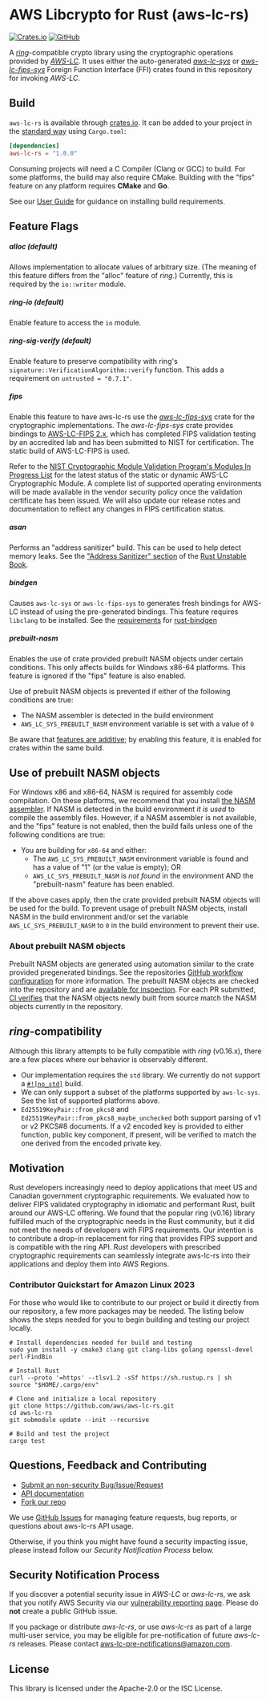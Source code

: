 # AWS Libcrypto for Rust (aws-lc-rs)

[![Crates.io](https://img.shields.io/crates/v/aws-lc-rs.svg)](https://crates.io/crates/aws-lc-rs)
[![GitHub](https://img.shields.io/badge/GitHub-aws%2Faws--lc--rs-blue)](https://github.com/aws/aws-lc-rs)

A [*ring*](https://github.com/briansmith/ring)-compatible crypto library using the cryptographic
operations provided by [*AWS-LC*](https://github.com/aws/aws-lc). It uses either the
auto-generated [*aws-lc-sys*](https://crates.io/crates/aws-lc-sys) or
[*aws-lc-fips-sys*](https://crates.io/crates/aws-lc-fips-sys)
Foreign Function Interface (FFI) crates found in this repository for invoking *AWS-LC*.

## Build

`aws-lc-rs` is available through [crates.io](https://crates.io/crates/aws-lc-rs). It can
be added to your project in the [standard way](https://doc.rust-lang.org/cargo/reference/specifying-dependencies.html)
using `Cargo.toml`:

```toml
[dependencies]
aws-lc-rs = "1.0.0"
```

Consuming projects will need a C Compiler (Clang or GCC) to build.
For some platforms, the build may also require CMake.
Building with the "fips" feature on any platform requires **CMake** and **Go**.

See our [User Guide](https://aws.github.io/aws-lc-rs/) for guidance on installing build requirements.

## Feature Flags

##### alloc (default)

Allows implementation to allocate values of arbitrary size. (The meaning of this feature differs
from the "alloc" feature of *ring*.) Currently, this is required by the `io::writer` module.

##### ring-io (default)

Enable feature to access the  `io`  module.

##### ring-sig-verify (default)

Enable feature to preserve compatibility with ring's `signature::VerificationAlgorithm::verify`
function. This adds a requirement on `untrusted = "0.7.1"`.

##### fips

Enable this feature to have aws-lc-rs use the [*aws-lc-fips-sys*](https://crates.io/crates/aws-lc-fips-sys)
crate for the cryptographic implementations. The *aws-lc-fips-sys* crate provides bindings to
[AWS-LC-FIPS 2.x](https://github.com/aws/aws-lc/tree/fips-2022-11-02), which has completed
FIPS validation testing by an accredited lab and has been submitted to NIST for certification.
The static build of AWS-LC-FIPS is used.

Refer to the
[NIST Cryptographic Module Validation Program's Modules In Progress List](https://csrc.nist.gov/Projects/cryptographic-module-validation-program/modules-in-process/Modules-In-Process-List)
for the latest status of the static or dynamic AWS-LC Cryptographic Module. A complete list of supported operating
environments will be made available in the vendor security policy once the validation certificate has been issued. We
will also update our release notes
and documentation to reflect any changes in FIPS certification status.

##### asan

Performs an "address sanitizer" build. This can be used to help detect memory leaks. See the
["Address Sanitizer" section](https://doc.rust-lang.org/beta/unstable-book/compiler-flags/sanitizer.html#addresssanitizer)
of the [Rust Unstable Book](https://doc.rust-lang.org/beta/unstable-book/).

##### bindgen

Causes `aws-lc-sys` or `aws-lc-fips-sys` to generates fresh bindings for AWS-LC instead of using
the pre-generated bindings. This feature requires `libclang` to be installed. See the
[requirements](https://rust-lang.github.io/rust-bindgen/requirements.html)
for [rust-bindgen](https://github.com/rust-lang/rust-bindgen)

##### prebuilt-nasm

Enables the use of crate provided prebuilt NASM objects under certain conditions. This only affects builds for
Windows x86-64 platforms. This feature is ignored if the "fips" feature is also enabled.

Use of prebuilt NASM objects is prevented if either of the following conditions are true:
* The NASM assembler is detected in the build environment
* `AWS_LC_SYS_PREBUILT_NASM` environment variable is set with a value of `0`

Be aware that [features are additive](https://doc.rust-lang.org/cargo/reference/features.html#feature-unification);
by enabling this feature, it is enabled for crates within the same build.

## Use of prebuilt NASM objects

For Windows x86 and x86-64, NASM is required for assembly code compilation. On these platforms,
we recommend that you install [the NASM assembler](https://www.nasm.us/). If NASM is
detected in the build environment *it is used* to compile the assembly files. However,
if a NASM assembler is not available, and the "fips" feature is not enabled, then the build fails unless one of the following conditions are true:

* You are building for `x86-64` and either:
   * The `AWS_LC_SYS_PREBUILT_NASM` environment variable is found and has a value of "1" (or the value is empty); OR
   * `AWS_LC_SYS_PREBUILT_NASM` is *not found* in the environment AND the "prebuilt-nasm" feature has been enabled.

If the above cases apply, then the crate provided prebuilt NASM objects will be used for the build. To prevent usage of prebuilt NASM
objects, install NASM in the build environment and/or set the variable `AWS_LC_SYS_PREBUILT_NASM` to `0` in the build environment to prevent their use.

### About prebuilt NASM objects

Prebuilt NASM objects are generated using automation similar to the crate provided pregenerated bindings. See the repositories
[GitHub workflow configuration](https://github.com/aws/aws-lc-rs/blob/main/.github/workflows/sys-bindings-generator.yml) for more information.
The prebuilt NASM objects are checked into the repository
and are [available for inspection](https://github.com/aws/aws-lc-rs/tree/main/aws-lc-sys/builder/prebuilt-nasm).
For each PR submitted,
[CI verifies](https://github.com/aws/aws-lc-rs/blob/8fb6869fc7bde92529a5cca40cf79513820984f7/.github/workflows/tests.yml#L209-L241)
that the NASM objects newly built from source match the NASM objects currently in the repository.

## *ring*-compatibility

Although this library attempts to be fully compatible with *ring* (v0.16.x), there are a few places where our
behavior is observably different.

* Our implementation requires the `std` library. We currently do not support a
  [`#![no_std]`](https://docs.rust-embedded.org/book/intro/no-std.html) build.
* We can only support a subset of the platforms supported by `aws-lc-sys`. See the list of
  supported platforms above.
* `Ed25519KeyPair::from_pkcs8` and `Ed25519KeyPair::from_pkcs8_maybe_unchecked` both support
  parsing of v1 or v2 PKCS#8 documents. If a v2 encoded key is provided to either function,
  public key component, if present, will be verified to match the one derived from the encoded
  private key.

## Motivation

Rust developers increasingly need to deploy applications that meet US and Canadian government
cryptographic requirements. We evaluated how to deliver FIPS validated cryptography in idiomatic
and performant Rust, built around our AWS-LC offering. We found that the popular ring (v0.16)
library fulfilled much of the cryptographic needs in the Rust community, but it did not meet the
needs of developers with FIPS requirements. Our intention is to contribute a drop-in replacement
for ring that provides FIPS support and is compatible with the ring API. Rust developers with
prescribed cryptographic requirements can seamlessly integrate aws-lc-rs into their applications
and deploy them into AWS Regions.

### Contributor Quickstart for Amazon Linux 2023

For those who would like to contribute to our project or build it directly from our repository,
a few more packages may be needed. The listing below shows the steps needed for you to begin
building and testing our project locally.

```shell
# Install dependencies needed for build and testing
sudo yum install -y cmake3 clang git clang-libs golang openssl-devel perl-FindBin

# Install Rust
curl --proto '=https' --tlsv1.2 -sSf https://sh.rustup.rs | sh
source "$HOME/.cargo/env"

# Clone and initialize a local repository
git clone https://github.com/aws/aws-lc-rs.git
cd aws-lc-rs
git submodule update --init --recursive

# Build and test the project
cargo test

```

## Questions, Feedback and Contributing

* [Submit an non-security Bug/Issue/Request](https://github.com/aws/aws-lc-rs/issues/new/choose)
* [API documentation](https://docs.rs/aws-lc-rs/)
* [Fork our repo](https://github.com/aws/aws-lc-rs/fork)

We use [GitHub Issues](https://github.com/aws/aws-lc-rs/issues/new/choose) for managing feature requests, bug
reports, or questions about aws-lc-rs API usage.

Otherwise, if you think you might have found a security impacting issue, please instead
follow our *Security Notification Process* below.

## Security Notification Process

If you discover a potential security issue in *AWS-LC* or *aws-lc-rs*, we ask that you notify AWS
Security via our
[vulnerability reporting page](https://aws.amazon.com/security/vulnerability-reporting/).
Please do **not** create a public GitHub issue.

If you package or distribute *aws-lc-rs*, or use *aws-lc-rs* as part of a large multi-user service,
you may be eligible for pre-notification of future *aws-lc-rs* releases.
Please contact aws-lc-pre-notifications@amazon.com.

## License

This library is licensed under the Apache-2.0 or the ISC License.
